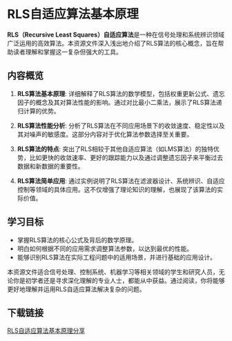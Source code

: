 # RLS自适应算法基本原理

**RLS（Recursive Least Squares）自适应算法**是一种在信号处理和系统辨识领域广泛运用的高效算法。本资源文件深入浅出地介绍了RLS算法的核心概念，旨在帮助读者理解和掌握这一复杂但强大的工具。

## 内容概览

1. **RLS算法基本原理**: 详细解释了RLS算法的数学模型，包括权重更新公式、遗忘因子的概念及其对算法性能的影响。通过对比最小二乘法，展示了RLS算法递归计算的优势。

2. **RLS算法性能分析**: 分析了RLS算法在不同应用场景下的收敛速度、稳定性以及其对噪声的敏感度。这部分内容对于优化算法参数选择至关重要。

3. **RLS算法的特点**: 突出了RLS相较于其他自适应算法（如LMS算法）的独特优势，比如更快的收敛速率、更好的跟踪能力以及通过调整遗忘因子来平衡过去数据和新数据的重要性。

4. **RLS算法简单应用**: 通过实例说明了RLS算法在滤波器设计、系统辨识、自适应控制等领域的具体应用。这不仅增强了理论知识的理解，也展现了该算法的实际价值。

## 学习目标

- 掌握RLS算法的核心公式及背后的数学原理。
- 明白如何根据不同的应用需求调整算法参数，以达到最优的性能。
- 能够识别RLS算法在实际工程问题中的适用场景，并进行基础的应用设计。

本资源文件适合信号处理、控制系统、机器学习等相关领域的学生和研究人员，无论你是初学者还是寻求深化理解的专业人士，都能从中获益。通过阅读，你将能够更好地理解并运用RLS自适应算法解决复杂的问题。

## 下载链接

[RLS自适应算法基本原理分享](https://pan.quark.cn/s/fd2f1af007e3)